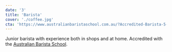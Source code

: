 ```yaml
---
date: '3'
title: 'Barista'
cover: './coffee.jpg'
cta: 'https://www.australianbaristaschool.com.au/?Accredited-Barista-5-Hours-Training---Brisbane;Info;1653'
---
```


Junior barista with experience both in shops and at home. Accredited with the [Australian Barista School](https://www.australianbaristaschool.com.au/?Accredited-Barista-5-Hours-Training---Brisbane;Info;1653).